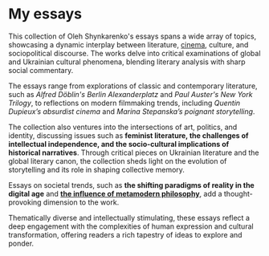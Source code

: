 # My essays

This collection of Oleh Shynkarenko's essays spans a wide array of topics, showcasing a dynamic interplay between literature, [cinema](https://sci-fi-ua.netlify.app/works/faces-of-war/), culture, and sociopolitical discourse. The works delve into critical examinations of global and Ukrainian cultural phenomena, blending literary analysis with sharp social commentary.

The essays range from explorations of classic and contemporary literature, such as *Alfred Döblin's Berlin Alexanderplatz* and *Paul Auster's New York Trilogy*, to reflections on modern filmmaking trends, including *Quentin Dupieux’s absurdist cinema* and *Marina Stepanska’s poignant storytelling*. 

The collection also ventures into the intersections of art, politics, and identity, discussing issues such as **feminist literature, the challenges of intellectual independence, and the socio-cultural implications of historical narratives**. Through critical pieces on Ukrainian literature and the global literary canon, the collection sheds light on the evolution of storytelling and its role in shaping collective memory.

Essays on societal trends, such as **the shifting paradigms of reality in the digital age** and [**the influence of metamodern philosophy**](https://sci-fi-ua.netlify.app/works/manifesto/), add a thought-provoking dimension to the work. 

Thematically diverse and intellectually stimulating, these essays reflect a deep engagement with the complexities of human expression and cultural transformation, offering readers a rich tapestry of ideas to explore and ponder.
